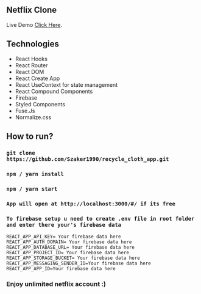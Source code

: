 ## Netflix Clone

Live Demo [Click Here](https://szakeroonetflix.herokuapp.com).

## Technologies

- React Hooks
- React Router
- React DOM
- React Create App
- React UseContext for state management
- React Compound Components
- Firebase
- Styled Components
- Fuse.Js
- Normalize.css


## How to run? 

### `git clone https://github.com/Szaker1990/recycle_cloth_app.git`
### `npm / yarn install`
### `npm / yarn start`
### `App will open at http://localhost:3000/#/ if its free`
### `To firebase setup u need to create .env file in root folder and enter there your's firebase data`

```
REACT_APP_API_KEY= Your firebase data here
REACT_APP_AUTH_DOMAIN= Your firebase data here
REACT_APP_DATABASE_URL= Your firebase data here
REACT_APP_PROJECT_ID= Your firebase data here
REACT_APP_STORAGE_BUCKET= Your firebase data here
REACT_APP_MESSAGING_SENDER_ID=Your firebase data here
REACT_APP_APP_ID=Your firebase data here
```

### Enjoy unlimited netflix account :)